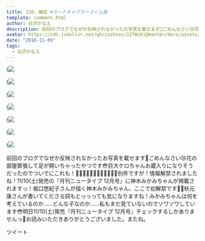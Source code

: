 ```yaml
---
title: 130。補足 #カードキャプターさくら展
template: comment.html
author: 白沢かなえ
description: 前回のブログでなぜか反映されなかったお写真を載せます🌸ごめんなさい😢花の部屋緊張して足が開いちゃったやつです😳巨大ケロちゃんお蔵入りになりそうだったのでついでにこれも！🌸🌸🌸🌸🌸🌸🌸🌸🌸🌸🌸🌸別件ですが！情報解禁...
avatar: https://cdn.jsdelivr.net/gh/zzzhxxx/227WiKi@master/docs/assets/photo/avatar/kanae.jpg
date: "2018-11-09"
tags:
  - 白沢かなえ
---
```


!![](https://cdn.jsdelivr.net/gh/227WiKi/227WiKi-image@master/blog-image/kanae-2018-11-09-2_1.jpg)

!![](https://cdn.jsdelivr.net/gh/227WiKi/227WiKi-image@master/blog-image/kanae-2018-11-09-2_2.jpg)

!![](https://cdn.jsdelivr.net/gh/227WiKi/227WiKi-image@master/blog-image/kanae-2018-11-09-2_3.jpg)

!![](https://cdn.jsdelivr.net/gh/227WiKi/227WiKi-image@master/blog-image/kanae-2018-11-09-2_4.jpg)

!![](https://cdn.jsdelivr.net/gh/227WiKi/227WiKi-image@master/blog-image/kanae-2018-11-09-2_5.jpg)

!![](https://cdn.jsdelivr.net/gh/227WiKi/227WiKi-image@master/blog-image/kanae-2018-11-09-2_6.jpg)

!![](https://cdn.jsdelivr.net/gh/227WiKi/227WiKi-image@master/blog-image/kanae-2018-11-09-2_7.jpg)


前回のブログでなぜか反映されなかったお写真を載せます🌸ごめんなさい😢花の部屋緊張して足が開いちゃったやつです😳巨大ケロちゃんお蔵入りになりそうだったのでついでにこれも！🌸🌸🌸🌸🌸🌸🌸🌸🌸🌸🌸🌸別件ですが！情報解禁されましたね！11/10(土)発売の『月刊ニュータイプ 12月号』に神木みかみちゃんが掲載されますっ！堀口悠紀子さんが描く神木みかみちゃん、ここで初解禁です🤤💗秋元康さんが書いてくださる詞もとっっっても気になりますね！みかみちゃんは何を考えているのか……どんな子なのか……私もまだ見ていないのでソワソワしています😳明日11/10(土)発売『月刊ニュータイプ 12月号』チェックするしかありませんっ🌸お読みいただきありがとうございました。またね。


ツイート



